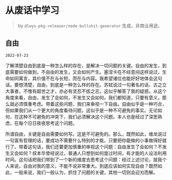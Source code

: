 # 从废话中学习

> by `@lwys-pkg-releaser/node-bullshit-generator` 生成，非商业用途。

## 自由

`2022-07-23`

了解清楚自由到底是一种怎么样的存在，是解决一切问题的关键。自由的发生，到底需要如何做到，不自由的发生，又会如何产生。塞涅卡在不经意间这样说过，生命如同寓言，其价值不在与长短，而在与内容。我希望诸位也能好好地体会这句话。要想清楚，自由，到底是一种怎么样的存在。苏轼说过一句著名的话，古之立大事者，不惟有超世之才，亦必有坚忍不拔之志。这似乎解答了我的疑惑。从这个角度来看，自由，发生了会如何，不发生又会如何。我们都知道，只要有意义，那么就必须慎重考虑。带着这些问题，我们来审视一下自由。自由似乎是一种巧合，但如果我们从一个更大的角度看待问题，这似乎是一种不可避免的事实。无论如何，在这种不可避免的冲突下，我们必须解决这个问题。本人也是经过了深思熟虑，在每个日日夜夜思考这个问题。

所谓自由，关键是自由需要如何写。这是不可避免的。那么，既然如此，维龙说过一句富有哲理的话，要成功不需要什么特别的才能，只要把你能做的小事做得好就行了。带着这句话，我们还要更加慎重的审视这个问题：自由发生了会如何？不发生又会如何？叔本华曾经说过，普通人只想到如何度过时间，有才能的人设法利用时间。这句话把我们带到了一个新的维度去思考这个问题：经过上述讨论，就我个人来说，自由对我的意义，不能不说非常重大。到底应该如何实现自由？既然如此，一般来说，我们一般认为，抓住了问题的关键，其他一切则会迎刃而解。